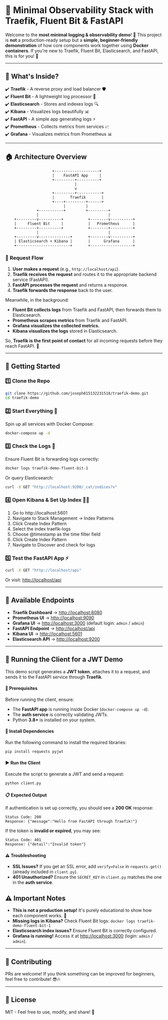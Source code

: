 # 🚀 Minimal Observability Stack with Traefik, Fluent Bit & FastAPI

Welcome to the **most minimal logging & observability demo**! 🎪 This project is **not** a production-ready setup but a **simple, beginner-friendly demonstration** of how core components work together using **Docker containers**. If you're new to Traefik, Fluent Bit, Elasticsearch, and FastAPI, this is for you! 🚀

---

## 🎯 What's Inside?

✔️ **Traefik** - A reverse proxy and load balancer 🛡️\
✔️ **Fluent Bit** - A lightweight log processor 💜\
✔️ **Elasticsearch** - Stores and indexes logs 🔍\
✔️ **Kibana** - Visualizes logs beautifully 📊\
✔️ **FastAPI** - A simple app generating logs ⚡\
✔️ **Prometheus** - Collects metrics from services 📈\
✔️ **Grafana** - Visualizes metrics from Prometheus 📊

---

## 🏠 Architecture Overview

```plaintext
                     +--------------------+
                     |    FastAPI App     |
                     +---------+----------+
                               |
                               v
                     +---------+-----------+
                     |       Traefik       |
                     +----+---------+------+
                          |         |
              +-----------+         +---------+
              |                               |
    +---------v----------+           +--------v----------+
    |     Fluent Bit     |           |   Prometheus      |
    +---------+----------+           +--------+----------+
              |                               |
    +---------v--------------+       +--------v----------+
    | Elasticsearch + Kibana |       |      Grafana      |
    +------------------------+       +-------------------+
```

### 🚀 Request Flow

1. **User makes a request** (e.g., `http://localhost/api`).
2. **Traefik receives the request** and routes it to the appropriate backend service (FastAPI).
3. **FastAPI processes the request** and returns a response.
4. **Traefik forwards the response** back to the user.

Meanwhile, in the background:
- **Fluent Bit collects logs** from Traefik and FastAPI, then forwards them to Elasticsearch.
- **Prometheus scrapes metrics** from Traefik and FastAPI.
- **Grafana visualizes the collected metrics.**
- **Kibana visualizes the logs** stored in Elasticsearch.

So, **Traefik is the first point of contact** for all incoming requests before they reach FastAPI. 🚀

---

## 🚀 Getting Started

### 1️⃣ Clone the Repo

```sh
git clone https://github.com/joseph815132231518/traefik-demo.git
cd traefik-demo
```

### 2️⃣ Start Everything 🚀

Spin up all services with Docker Compose:

```sh
docker-compose up -d
```

### 3️⃣ Check the Logs 🤨

Ensure Fluent Bit is forwarding logs correctly:

```sh
docker logs traefik-demo-fluent-bit-1
```

Or query Elasticsearch:

```sh
curl -X GET "http://localhost:9200/_cat/indices?v"
```

### 4️⃣ Open Kibana & Set Up Index 🎩✨

1. Go to http://localhost:5601
2. Navigate to Stack Management → Index Patterns
3. Click Create Index Pattern
4. Select the index traefik-logs
5. Choose @timestamp as the time filter field
6. Click Create Index Pattern
7. Navigate to Discover and check for logs

### 5️⃣ Test the FastAPI App ⚡

```sh
curl -X GET "http://localhost/api"
```

Or visit: [http://localhost/api](http://localhost/api)

---

## 📌 Available Endpoints

- **Traefik Dashboard** → [http://localhost:8080](http://localhost:8080)
- **Prometheus UI** → [http://localhost:9090](http://localhost:9090)
- **Grafana UI** → [http://localhost:3000](http://localhost:3000) (default login: `admin` / `admin`)
- **FastAPI Endpoint** → [http://localhost/api](http://localhost/api)
- **Kibana UI** → [http://localhost:5601](http://localhost:5601)
- **Elasticsearch API** → [http://localhost:9200](http://localhost:9200)

---

## **🔹 Running the Client for a JWT Demo**
This demo script generates a **JWT token**, attaches it to a request, and sends it to the FastAPI service through **Traefik**.

#### **📌 Prerequisites**
Before running the client, ensure:
- The **FastAPI app** is running inside Docker (`docker-compose up -d`).
- The **auth service** is correctly validating JWTs.
- Python **3.8+** is installed on your system.

#### **📛 Install Dependencies**
Run the following command to install the required libraries:
```bash
pip install requests pyjwt
```

#### **▶️ Run the Client**
Execute the script to generate a JWT and send a request:
```bash
python client.py
```

#### **📋 Expected Output**
If authentication is set up correctly, you should see a **200 OK** response:
```
Status Code: 200
Response: {"message":"Hello from FastAPI through Traefik!"}
```
If the token is **invalid or expired**, you may see:
```
Status Code: 401
Response: {"detail":"Invalid token"}
```

#### **⚠️ Troubleshooting**
- **SSL Issues?** If you get an SSL error, add `verify=False` in `requests.get()` (already included in `client.py`).
- **401 Unauthorized?** Ensure the `SECRET_KEY` in `client.py` matches the one in the **auth service**.

## ⚠️ Important Notes

- **This is not a production setup!** It's purely educational to show how each component works. 🧪
- **Missing logs in Kibana?** Check Fluent Bit logs: `docker logs traefik-demo-fluent-bit-1`
- **Elasticsearch index issues?** Ensure Fluent Bit is correctly configured.
- **Grafana is running!** Access it at [http://localhost:3000](http://localhost:3000) (login: `admin` / `admin`).

---

## 🎉 Contributing

PRs are welcome! If you think something can be improved for beginners, feel free to contribute! 😎🔥

---

## 🐜 License

MIT - Feel free to use, modify, and share! 🚀
